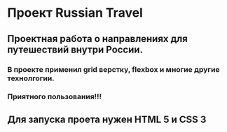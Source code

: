 # Проект Russian Travel
## Проектная работа о направлениях для путешествий внутри России.
### В проекте применил grid верстку, flexbox и многие другие технолгогии.
### Приятного пользования!!!

## Для запуска проета нужен HTML 5 и CSS 3